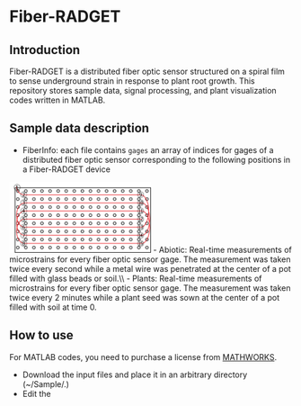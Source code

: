 # Fiber-RADGET
## Introduction
Fiber-RADGET is a distributed fiber optic sensor structured on a spiral film to sense underground strain in response to plant root growth. This repository stores sample data, signal processing, and plant visualization codes written in MATLAB.
## Sample data description
- FiberInfo: each file contains ```gages``` an array of indices for gages of a distributed fiber optic sensor corresponding to the following positions in a Fiber-RADGET device
<img src="./Sample/Figures/config.png" width=50% height=50%>
- Abiotic: Real-time measurements of microstrains for every fiber optic sensor gage. The measurement was taken twice every second while a metal wire was penetrated at the center of a pot filled with glass beads or soil.\\
- Plants: Real-time measurements of microstrains for every fiber optic sensor gage. The measurement was taken twice every 2 minutes while a plant seed was sown at the center of a pot filled with soil at time 0.

## How to use
For MATLAB codes, you need to purchase a license from [MATHWORKS](https://matlab.mathworks.com/).
- Download the input files and place it in an arbitrary directory (~/Sample/.)
- Edit the 
